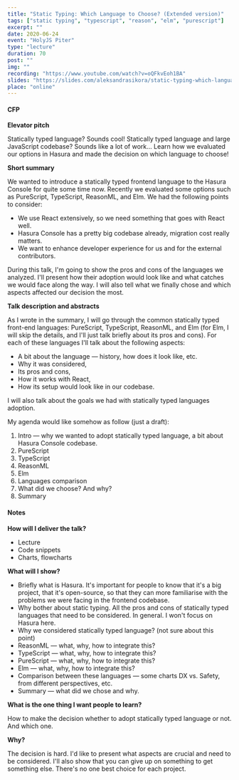 ```yaml
---
title: "Static Typing: Which Language to Choose? (Extended version)"
tags: ["static typing", "typescript", "reason", "elm", "purescript"]
excerpt: ""
date: 2020-06-24
event: "HolyJS Piter"
type: "lecture"
duration: 70
post: ""
img: ""
recording: "https://www.youtube.com/watch?v=oQFkvEoh1BA"
slides: "https://slides.com/aleksandrasikora/static-typing-which-language-to-choose"
place: "online"
---
```


#### CFP

**Elevator pitch**

Statically typed language? Sounds cool! Statically typed language and large JavaScript codebase? Sounds like a lot of work... Learn how we evaluated our options in Hasura and made the decision on which language to choose!

**Short summary**

We wanted to introduce a statically typed frontend language to the Hasura Console for quite some time now. Recently we evaluated some options such as PureScript, TypeScript, ReasonML, and Elm. We had the following points to consider:

- We use React extensively, so we need something that goes with React well.
- Hasura Console has a pretty big codebase already, migration cost really matters.
- We want to enhance developer experience for us and for the external contributors.

During this talk, I'm going to show the pros and cons of the languages we analyzed. I'll present how their adoption would look like and what catches we would face along the way. I will also tell what we finally chose and which aspects affected our decision the most.

**Talk description and abstracts**

As I wrote in the summary, I will go through the common statically typed front-end languages: PureScript, TypeScript, ReasonML, and Elm (for Elm, I will skip the details, and I'll just talk briefly about its pros and cons). For each of these languages I'll talk about the following aspects:

- A bit about the language — history, how does it look like, etc.
- Why it was considered,
- Its pros and cons,
- How it works with React,
- How its setup would look like in our codebase.

I will also talk about the goals we had with statically typed languages adoption.

My agenda would like somehow as follow (just a draft):

1. Intro — why we wanted to adopt statically typed language, a bit about Hasura Console codebase.
2. PureScript
3. TypeScript
4. ReasonML
5. Elm
6. Languages comparison
7. What did we choose? And why?
8. Summary

#### Notes

**How will I deliver the talk?**

- Lecture
- Code snippets
- Charts, flowcharts

**What will I show?**

- Briefly what is Hasura. It's important for people to know that it's a big project, that it's open-source, so that they can more familiarise with the problems we were facing in the frontend codebase.
- Why bother about static typing. All the pros and cons of statically typed languages that need to be considered. In general. I won't focus on Hasura here.
- Why we considered statically typed language? (not sure about this point)
- ReasonML — what, why, how to integrate this?
- TypeScript — what, why, how to integrate this?
- PureScript — what, why, how to integrate this?
- Elm — what, why, how to integrate this?
- Comparison between these languages — some charts DX vs. Safety, from different perspectives, etc.
- Summary — what did we chose and why.

**What is the one thing I want people to learn?**

How to make the decision whether to adopt statically typed language or not. And which one.

**Why?**

The decision is hard. I'd like to present what aspects are crucial and need to be considered. I'll also show that you can give up on something to get something else. There's no one best choice for each project.
